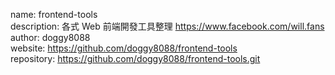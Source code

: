 name: frontend-tools  
description: 各式 Web 前端開發工具整理 
https://www.facebook.com/will.fans  
author: doggy8088  
website: https://github.com/doggy8088/frontend-tools  
repository: https://github.com/doggy8088/frontend-tools.git  